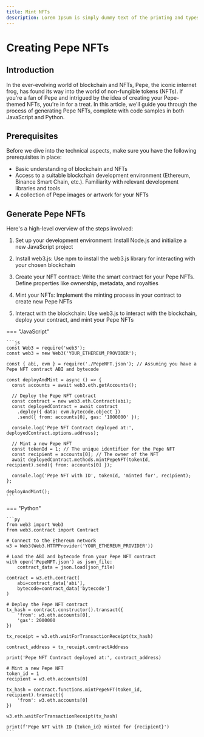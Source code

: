 ```yaml
---
title: Mint NFTs
description: Lorem Ipsum is simply dummy text of the printing and typesetting industry. Lorem Ipsum has been the industry's standard dummy text ever since the 1500s.
---
```


# Creating Pepe NFTs

## Introduction

In the ever-evolving world of blockchain and NFTs, Pepe, the iconic internet frog, has found its way into the world of non-fungible tokens (NFTs). If you're a fan of Pepe and intrigued by the idea of creating your Pepe-themed NFTs, you're in for a treat. In this article, we'll guide you through the process of generating Pepe NFTs, complete with code samples in both JavaScript and Python.

## Prerequisites

Before we dive into the technical aspects, make sure you have the following prerequisites in place:

- Basic understanding of blockchain and NFTs
- Access to a suitable blockchain development environment (Ethereum, Binance Smart Chain, etc.).
Familiarity with relevant development libraries and tools
- A collection of Pepe images or artwork for your NFTs

## Generate Pepe NFTs

Here's a high-level overview of the steps involved:

1. Set up your development environment: Install Node.js and initialize a new JavaScript project

2. Install web3.js: Use npm to install the web3.js library for interacting with your chosen blockchain

3. Create your NFT contract: Write the smart contract for your Pepe NFTs. Define properties like ownership, metadata, and royalties

4. Mint your NFTs: Implement the minting process in your contract to create new Pepe NFTs

5. Interact with the blockchain: Use web3.js to interact with the blockchain, deploy your contract, and mint your Pepe NFTs

=== "JavaScript"

    ```js
    const Web3 = require('web3');
    const web3 = new Web3('YOUR_ETHEREUM_PROVIDER');

    const { abi, evm } = require('./PepeNFT.json'); // Assuming you have a Pepe NFT contract ABI and bytecode

    const deployAndMint = async () => {
      const accounts = await web3.eth.getAccounts();

      // Deploy the Pepe NFT contract
      const contract = new web3.eth.Contract(abi);
      const deployedContract = await contract
        .deploy({ data: evm.bytecode.object })
        .send({ from: accounts[0], gas: '1000000' });

      console.log('Pepe NFT Contract deployed at:', deployedContract.options.address);

      // Mint a new Pepe NFT
      const tokenId = 1; // The unique identifier for the Pepe NFT
      const recipient = accounts[0]; // The owner of the NFT
      await deployedContract.methods.mintPepeNFT(tokenId, recipient).send({ from: accounts[0] });

      console.log('Pepe NFT with ID', tokenId, 'minted for', recipient);
    };

    deployAndMint();
    ```

=== "Python"

    ```py
    from web3 import Web3
    from web3.contract import Contract

    # Connect to the Ethereum network
    w3 = Web3(Web3.HTTPProvider('YOUR_ETHEREUM_PROVIDER'))

    # Load the ABI and bytecode from your Pepe NFT contract
    with open('PepeNFT.json') as json_file:
        contract_data = json.load(json_file)

    contract = w3.eth.contract(
        abi=contract_data['abi'],
        bytecode=contract_data['bytecode']
    )

    # Deploy the Pepe NFT contract
    tx_hash = contract.constructor().transact({
        'from': w3.eth.accounts[0],
        'gas': 2000000
    })

    tx_receipt = w3.eth.waitForTransactionReceipt(tx_hash)

    contract_address = tx_receipt.contractAddress

    print('Pepe NFT Contract deployed at:', contract_address)

    # Mint a new Pepe NFT
    token_id = 1
    recipient = w3.eth.accounts[0]

    tx_hash = contract.functions.mintPepeNFT(token_id, recipient).transact({
        'from': w3.eth.accounts[0]
    })

    w3.eth.waitForTransactionReceipt(tx_hash)

    print(f'Pepe NFT with ID {token_id} minted for {recipient}')
    ```
